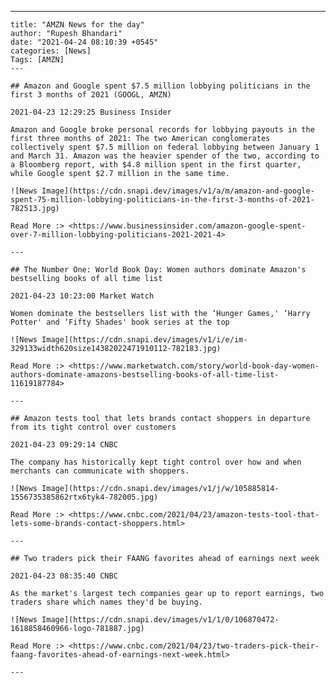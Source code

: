 ---
    title: "AMZN News for the day"
    author: "Rupesh Bhandari"
    date: "2021-04-24 08:10:39 +0545"
    categories: [News]
    Tags: [AMZN]
    ---

    ## Amazon and Google spent $7.5 million lobbying politicians in the first 3 months of 2021 (GOOGL, AMZN)

    2021-04-23 12:29:25 Business Insider

    Amazon and Google broke personal records for lobbying payouts in the first three months of 2021: The two American conglomerates collectively spent $7.5 million on federal lobbying between January 1 and March 31. Amazon was the heavier spender of the two, according to a Bloomberg report, with $4.8 million spent in the first quarter, while Google spent $2.7 million in the same time.

    ![News Image](https://cdn.snapi.dev/images/v1/a/m/amazon-and-google-spent-75-million-lobbying-politicians-in-the-first-3-months-of-2021-782513.jpg)

    Read More :> <https://www.businessinsider.com/amazon-google-spent-over-7-million-lobbying-politicians-2021-2021-4>

    ---
        
    ## The Number One: World Book Day: Women authors dominate Amazon's bestselling books of all time list

    2021-04-23 10:23:00 Market Watch

    Women dominate the bestsellers list with the ‘Hunger Games,' ‘Harry Potter' and ‘Fifty Shades' book series at the top

    ![News Image](https://cdn.snapi.dev/images/v1/i/e/im-329133width620size14382022471910112-782183.jpg)

    Read More :> <https://www.marketwatch.com/story/world-book-day-women-authors-dominate-amazons-bestselling-books-of-all-time-list-11619187784>

    ---
        
    ## Amazon tests tool that lets brands contact shoppers in departure from its tight control over customers

    2021-04-23 09:29:14 CNBC

    The company has historically kept tight control over how and when merchants can communicate with shoppers.

    ![News Image](https://cdn.snapi.dev/images/v1/j/w/105885814-1556735385862rtx6tyk4-782005.jpg)

    Read More :> <https://www.cnbc.com/2021/04/23/amazon-tests-tool-that-lets-some-brands-contact-shoppers.html>

    ---
        
    ## Two traders pick their FAANG favorites ahead of earnings next week

    2021-04-23 08:35:40 CNBC

    As the market's largest tech companies gear up to report earnings, two traders share which names they'd be buying.

    ![News Image](https://cdn.snapi.dev/images/v1/1/0/106870472-1618858460966-logo-781887.jpg)

    Read More :> <https://www.cnbc.com/2021/04/23/two-traders-pick-their-faang-favorites-ahead-of-earnings-next-week.html>

    ---
        
